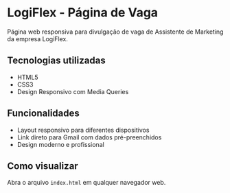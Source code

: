 # LogiFlex - Página de Vaga

Página web responsiva para divulgação de vaga de Assistente de Marketing da empresa LogiFlex.

## Tecnologias utilizadas
- HTML5
- CSS3
- Design Responsivo com Media Queries

## Funcionalidades
- Layout responsivo para diferentes dispositivos
- Link direto para Gmail com dados pré-preenchidos
- Design moderno e profissional

## Como visualizar
Abra o arquivo `index.html` em qualquer navegador web.
